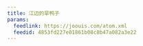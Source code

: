 ```yaml
---
title: 江边的旱鸭子
params:
  feedlink: https://joouis.com/atom.xml
  feedid: 4853fd227e01861b08c8b47a082a3e22
---
```

